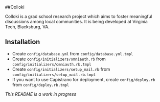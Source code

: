 ##Colloki

Colloki is a grad school research project which aims to foster meaningful discussions among local communities. It is being developed at Virginia Tech, Blacksburg, VA.

## Installation

* Create `config/database.yml` from `config/database.yml.tmpl`
* Create `config/initializers/omniauth.rb` from `config/initializers/omniauth.rb.tmpl`
* Create `config/initializers/setup_mail.rb` from `config/initializers/setup_mail.rb.tmpl`
* If you want to use Capistrano for deployment, create `config/deploy.rb` from `config/deploy.rb.tmpl`

_This README is a work in progress_